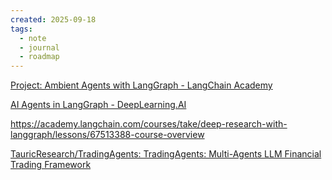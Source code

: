 ```yaml
---
created: 2025-09-18
tags:
  - note
  - journal
  - roadmap
---
```

[Project: Ambient Agents with LangGraph - LangChain Academy](https://academy.langchain.com/courses/take/ambient-agents/texts/66147173-getting-set-up)

[AI Agents in LangGraph - DeepLearning.AI](https://learn.deeplearning.ai/courses/ai-agents-in-langgraph/lesson/qyrpc/introduction)

https://academy.langchain.com/courses/take/deep-research-with-langgraph/lessons/67513388-course-overview

[TauricResearch/TradingAgents: TradingAgents: Multi-Agents LLM Financial Trading Framework](https://github.com/TauricResearch/TradingAgents?tab=readme-ov-file)